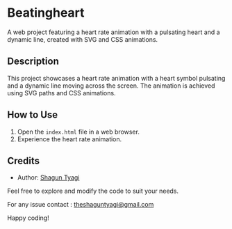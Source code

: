 # Beatingheart

A web project featuring a heart rate animation with a pulsating heart and a dynamic line, created with SVG and CSS animations.

## Description

This project showcases a heart rate animation with a heart symbol pulsating and a dynamic line moving across the screen. The animation is achieved using SVG paths and CSS animations.

## How to Use

1. Open the `index.html` file in a web browser.
2. Experience the heart rate animation.

## Credits

- Author: [Shagun Tyagi](https://www.instagram.com/theshaguntyagi/)


Feel free to explore and modify the code to suit your needs.

For any issue contact : theshaguntyagi@gmail.com

Happy coding!
